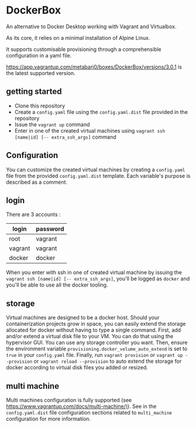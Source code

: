 # DockerBox

An alternative to Docker Desktop working with Vagrant and Virtualbox.

As its core, it relies on a minimal installation of Alpine Linux.

It supports customisable provisioning through a comprehensible configuration in
a yaml file.

<https://app.vagrantup.com/metabarj0/boxes/DockerBox/versions/3.0.1> is the
latest supported version.

## getting started

- Clone this repository
- Create a `config.yaml` file using the `config.yaml.dist` file provided in the
  repository
- Issue the `vagrant up` command
- Enter in one of the created virtual machines using
  `vagrant ssh [name|id] [-- extra_ssh_args]` command

## Configuration

You can customize the created virtual machines by creating a `config.yaml` file
from the provided `config.yaml.dist` template. Each variable's purpose is
described as a comment.

## login

There are 3 accounts :

| login   | password |
| ------- | -------- |
| root    | vagrant  |
| vagrant | vagrant  |
| docker  | docker   |

When you enter with ssh in one of created virtual machine by issuing the
`vagrant ssh [name|id] [-- extra_ssh_args]`, you'll be logged as `docker` and
you'll be able to use all the docker tooling.

## storage

Virtual machines are designed to be a docker host. Should your containerization
projects grow in space, you can easily extend the storage allocated for docker
without having to type a single command.  First, add and/or extend a virtual
disk file to your VM. You can do that using the hypervisor GUI.  You can use any
storage controller you want.  Then, ensure the environment variable
`provisioning.docker_volume_auto_extend` is set to `true` in your `config.yaml`
file. Finally, run `vagrant provision` or `vagrant up --provision` or
`vagrant reload --provision` to auto extend the storage for docker according to
virtual disk files you added or resized.

## multi machine

Multi machines configuration is fully supported (see
<https://www.vagrantup.com/docs/multi-machine/)>).
See in the `config.yaml.dist` file configuration sections related to
`multi_machine` configuration for more information.

